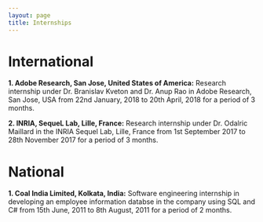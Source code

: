 ```yaml
---
layout: page
title: Internships
---
```



# International

**1. Adobe Research, San Jose, United States of America:** Research internship under Dr. Branislav Kveton and Dr. Anup Rao in Adobe Research, San Jose, USA from 22nd January, 2018 to 20th April, 2018 for a period of 3 months.

**2. INRIA, SequeL Lab, Lille, France:** Research internship under Dr. Odalric Maillard in the INRIA Sequel Lab, Lille, France from 1st September 2017 to 28th November 2017 for a period of 3 months.

# National

**1. Coal India Limited, Kolkata, India:** Software engineering internship in developing an employee information databse in the company using SQL and C# from 15th June, 2011 to 8th August, 2011 for a period of 2 months.
